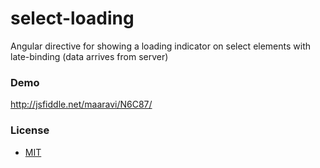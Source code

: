 select-loading
==============

Angular directive for showing a loading indicator on select elements with late-binding (data arrives from server)

### Demo

http://jsfiddle.net/maaravi/N6C87/

### License

* [MIT](http://www.opensource.org/licenses/MIT)
